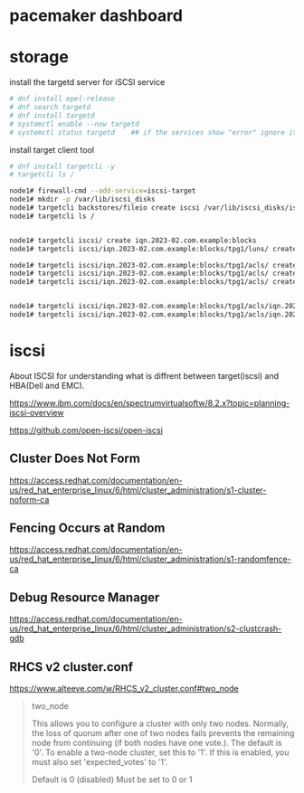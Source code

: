 # pacemaker dashboard



# storage

install the targetd server for iSCSI service

```bash
# dnf install epel-release
# dnf search targetd
# dnf install targetd 
# systemctl enable --now targetd
# systemctl status targetd    ## if the services show "error" ignore it.
```

install target client tool

```bash
# dnf install targetcli -y
# targetcli ls /
```

```bash
node1# firewall-cmd --add-service=iscsi-target
node1# mkdir -p /var/lib/iscsi_disks
node1# targetcli backstores/fileio create iscsi /var/lib/iscsi_disks/iscsi_disk.img 2G
node1# targetcli ls /
```



```bash

node1# targetcli iscsi/ create iqn.2023-02.com.example:blocks
node1# targetcli iscsi/iqn.2023-02.com.example:blocks/tpg1/luns/ create /backstores/fileio/iscsi/

node1# targetcli iscsi/iqn.2023-02.com.example:blocks/tpg1/acls/ create iqn.2023-02.com.example.com:node1.init
node1# targetcli iscsi/iqn.2023-02.com.example:blocks/tpg1/acls/ create iqn.2023-02.com.example.com:node2.init
node1# targetcli iscsi/iqn.2023-02.com.example:blocks/tpg1/acls/ create iqn.2023-02.com.example.com:node3.init


node1# targetcli iscsi/iqn.2023-02.com.example:blocks/tpg1/acls/iqn.2023-02.com.example.com:node1.init set auth userid=username
node1# targetcli iscsi/iqn.2023-02.com.example:blocks/tpg1/acls/iqn.2023-02.com.example.com:node1.init set auth password=username

```



# iscsi



About ISCSI for understanding what is diffrent between target(iscsi) and HBA(Dell and EMC).

https://www.ibm.com/docs/en/spectrumvirtualsoftw/8.2.x?topic=planning-iscsi-overview

https://github.com/open-iscsi/open-iscsi



## Cluster Does Not Form
https://access.redhat.com/documentation/en-us/red_hat_enterprise_linux/6/html/cluster_administration/s1-cluster-noform-ca


## Fencing Occurs at Random
https://access.redhat.com/documentation/en-us/red_hat_enterprise_linux/6/html/cluster_administration/s1-randomfence-ca



## Debug Resource Manager

https://access.redhat.com/documentation/en-us/red_hat_enterprise_linux/6/html/cluster_administration/s2-clustcrash-gdb


## RHCS v2 cluster.conf

https://www.alteeve.com/w/RHCS_v2_cluster.conf#two_node

>two_node
>
>This allows you to configure a cluster with only two nodes. Normally, the loss of quorum after one of two nodes fails prevents the remaining node from continuing (if both nodes have one vote.). The default is '0'. To enable a two-node cluster, set this to '1'. If this is enabled, you must also set 'expected_votes' to '1'.
>
>    Default is 0 (disabled)
>    Must be set to 0 or 1 



